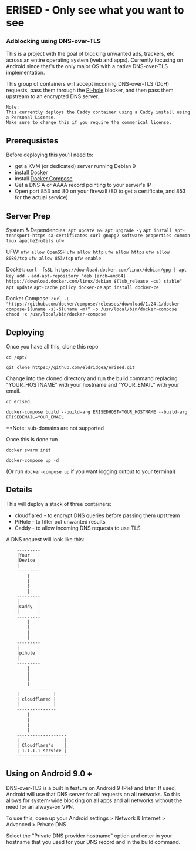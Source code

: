 # ERISED - Only see what you want to see
### Adblocking using DNS-over-TLS


This is a project with the goal of blocking unwanted ads, trackers, etc across an entire operating system (web and apps). Currently focusing on Android since that's the only major OS with a native DNS-over-TLS implementation.

This group of containers will accept incoming DNS-over-TLS (DoH) requests, pass them through the [Pi-hole](https://pi-hole.net/) blocker, and then pass them upstream to an encrypted DNS server.

    Note:
    This currently deploys the Caddy container using a Caddy install using a Personal License. 
    Make sure to change this if you require the commerical license.

## Prerequsistes

Before deploying this you'll need to:

* get a KVM (or dedicated) server running Debian 9
* install [Docker](https://docs.docker.com/install/)
* install [Docker Compose](https://docs.docker.com/install/)
* Get a DNS A or AAAA record pointing to your server's IP
* Open port 853 and 80 on your firewall (80 to get a certificate, and 853 for the actual service) 

## Server Prep

System & Dependencies:
`apt update && apt upgrade -y`
`apt install apt-transport-https ca-certificates curl gnupg2 software-properties-common tmux apache2-utils ufw`

UFW:
`ufw allow OpenSSH`
`ufw allow http`
`ufw allow https`
`ufw allow 8080/tcp`
`ufw allow 853/tcp`
`ufw enable`

Docker:
`curl -fsSL https://download.docker.com/linux/debian/gpg | apt-key add -`
`add-apt-repository "deb [arch=amd64] https://download.docker.com/linux/debian $(lsb_release -cs) stable"`
`apt update`
`apt-cache policy docker-ce`
`apt install docker-ce`

Docker Compose:
`curl -L "https://github.com/docker/compose/releases/download/1.24.1/docker-compose-$(uname -s)-$(uname -m)" -o /usr/local/bin/docker-compose`
`chmod +x /usr/local/bin/docker-compose`

## Deploying

Once you have all this, clone this repo

`cd /opt/`

`git clone https://github.com/eldridgea/erised.git`

Change into the cloned directory and run the build command replacing "YOUR_HOSTNAME" with your hostname and "YOUR_EMAIL" with your email.

`cd erised`

`docker-compose build --build-arg ERISEDHOST=YOUR_HOSTNAME --build-arg ERISEDEMAIL=YOUR_EMAIL`

**Note: sub-domains are not supported

Once this is done run 

`docker swarm init`

`docker-compose up -d`

(Or run `docker-compose up` if you want logging output to your terminal)


## Details

This will deploy a stack of three containers:

* cloudflared - to encrypt DNS queries before passing them upstream
* PiHole - to filter out unwanted results
* Caddy - to allow incoming DNS requests to use TLS

A DNS request will look like this:

        ---------
        |Your   |
        |Device |
        |       |
        ---------
            |
            |
            |
            |
        ---------
        |       |
        |Caddy  |
        |       |
        ---------
            |
            |
            |
            |
        ---------
        |       |
        |pihole |
        |       |
        ---------   
            |
            |
            |
            |
        ---------------
        |             |
        | cloudflared |
        |             |
        ---------------
            |
            |
            |
            |
        -------------------
        |                 |
        | Cloudflare's    |
        | 1.1.1.1 service |
        -------------------

## Using on Android 9.0 +
DNS-over-TLS is a built in feature on Android 9 (Pie) and later. If used, Android will use that DNS server for all requests on all networks. So this allows for system-wide blocking on all apps and all networks without the need for an always-on VPN.

To use this, open up your Android settings > Network & Internet > Advanced > Private DNS.

Select the "Private DNS provider hostname" option and enter in your hostname that you used for your DNS record and in the build command.
